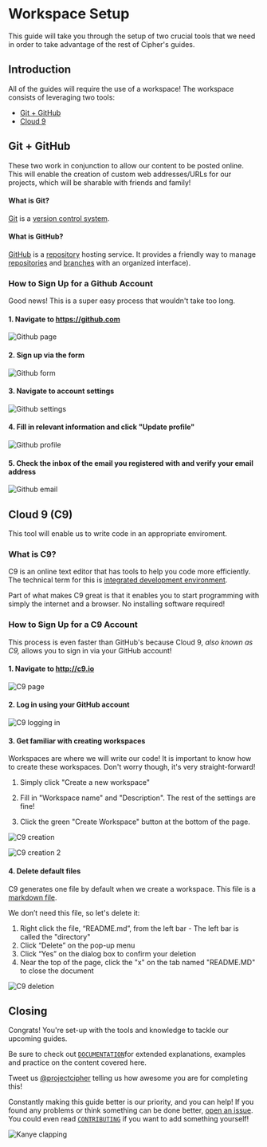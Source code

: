 # Workspace Setup

This guide will take you through the setup of two crucial tools that we need in order to take advantage of the rest of Cipher's guides.

## Introduction

All of the guides will require the use of a workspace! The workspace consists of leveraging two tools:

- [Git + GitHub](#git--github)
- [Cloud 9](#cloud-9-c9)

## Git + GitHub

These two work in conjunction to allow our content to be posted online. This will enable the creation of custom web addresses/URLs for our projects, which will be sharable with friends and family!

#### What is Git?

[Git](https://git.com) is a [version control system](../DOCUMENTATION.md.md#version-control-system-vcs).

#### What is GitHub?

[GitHub](https://github.com/) is a [repository](../DOCUMENTATION.md.md#version-control-system-vcs) hosting service. It provides a friendly way to manage [repositories](../DOCUMENTATION.md.md#repository) and [branches](../DOCUMENTATION.md.md.md#branch) with an organized interface).

### How to Sign Up for a Github Account

Good news! This is a super easy process that wouldn't take too long.

#### 1. Navigate to https://github.com

  ![Github page](img/github.png)

#### 2. Sign up via the form

  ![Github form](img/github_form.png)

#### 3. Navigate to account settings

  ![Github settings](img/github_settings.png)

#### 4. Fill in relevant information and click "Update profile"

  ![Github profile](img/github_profile.png)

#### 5. Check the inbox of the email you registered with and verify your email address

  ![Github email](img/github_email.png)

## Cloud 9 (C9)

This tool will enable us to write code in an appropriate enviroment.

### What is C9?

C9 is an online text editor that has tools to help you code more efficiently. The technical term for this is [integrated development environment](../DOCUMENTATION.md.md.md#integrated-development-environment-ide).

Part of what makes C9 great is that it enables you to start programming with simply the internet and a browser. No installing software required!

### How to Sign Up for a C9 Account

This process is even faster than GitHub's because Cloud 9, _also known as C9,_ allows you to sign in via your GitHub account!

#### 1. Navigate to http://c9.io

  ![C9 page](img/c9.png)

#### 2. Log in using your GitHub account

![C9 logging in](img/c9_logging_in.gif)

#### 3. Get familiar with creating workspaces

Workspaces are where we will write our code! It is important to know how to create these workspaces. Don't worry though, it's very straight-forward!

1. Simply click "Create a new workspace"

2. Fill in "Workspace name" and "Description". The rest of the settings are fine!

3. Click the green "Create Workspace" button at the bottom of the page.

![C9 creation](img/c9_workspace_creation.png)

![C9 creation 2](img/c9_workspace_creation_2.png)

#### 4. Delete default files

C9 generates one file by default when we create a workspace. This file is a [markdown file](../DOCUMENTATION.md.md.md#markdown).

We don’t need this file, so let's delete it:

  1. Right click the file, “README.md”, from the left bar
    - The left bar is called the "directory"
  2. Click “Delete” on the pop-up menu
  3. Click “Yes” on the dialog box to confirm your deletion
  4. Near the top of the page, click the "x" on the tab named "README.MD" to close the document

![C9 deletion](img/c9_deleting.gif)

## Closing

Congrats! You're set-up with the tools and knowledge to tackle our upcoming guides.

Be sure to check out [`DOCUMENTATION`](../DOCUMENTATION.md.md.md)for extended explanations, examples and practice on the content covered here.

Tweet us [@projectcipher](https://twitter.com/projectcipher) telling us how awesome you are for completing this!

Constantly making this guide better is our priority, and you can help! If you found any problems or think something can be done better, [open an issue](https://github.com/projectcipher/cipher/issues/new). You could even read [`CONTRIBUTING`](../cipher/CONTRIBUTING.md) if you want to add something yourself!

![Kanye clapping](img/kanye_clapping.gif)
